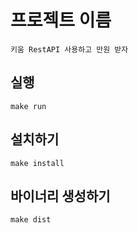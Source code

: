 # 프로젝트 이름
    키움 RestAPI 사용하고 만원 받자
## 실행
    make run
## 설치하기
    make install
## 바이너리 생성하기
    make dist
